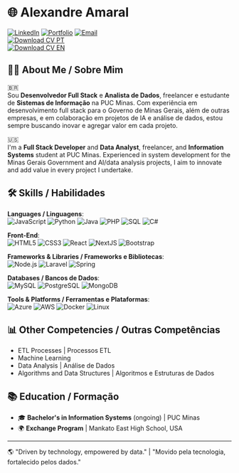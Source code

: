 # 🌐 Alexandre Amaral
[![LinkedIn](https://img.shields.io/badge/LinkedIn-blue?logo=linkedin&logoColor=white)](https://www.linkedin.com/in/alexandre-amaral-570976225/)
[![Portfolio](https://img.shields.io/badge/Portfolio-grey?logo=globe&logoColor=white)](https://alexandreamaral.framer.ai/)
[![Email](https://img.shields.io/badge/Email-D14836?logo=envelope&logoColor=white)](mailto:alexandre.samaral@protonmail.com)  
[![Download CV PT](https://img.shields.io/badge/CV_Português-grey?logo=download&logoColor=white)](https://github.com/alexandre-amaral/cv/raw/main/Curriculo_Alexandre_Amaral_PT.pdf)  
[![Download CV EN](https://img.shields.io/badge/CV_Português-grey?logo=download&logoColor=white)](Alexandre_Amaral_Resume.pdf)

## 👨‍💻 About Me / Sobre Mim
🇧🇷  
Sou **Desenvolvedor Full Stack** e **Analista de Dados**, freelancer e estudante de **Sistemas de Informação** na PUC Minas. Com experiência em desenvolvimento full stack para o Governo de Minas Gerais, além de outras empresas, e em colaboração em projetos de IA e análise de dados, estou sempre buscando inovar e agregar valor em cada projeto.

🇺🇸  
I'm a **Full Stack Developer** and **Data Analyst**, freelancer, and **Information Systems** student at PUC Minas. Experienced in system development for the Minas Gerais Government and AI/data analysis projects, I aim to innovate and add value in every project I undertake.

## 🛠️ Skills / Habilidades

**Languages / Linguagens**:  
![JavaScript](https://img.shields.io/badge/-JavaScript-F7DF1E?logo=javascript&logoColor=black) 
![Python](https://img.shields.io/badge/-Python-3776AB?logo=python&logoColor=white) 
![Java](https://img.shields.io/badge/-Java-007396?logo=java&logoColor=white) 
![PHP](https://img.shields.io/badge/-PHP-777BB4?logo=php&logoColor=white) 
![SQL](https://img.shields.io/badge/-SQL-4479A1?logo=mysql&logoColor=white) 
![C#](https://img.shields.io/badge/-C%23-239120?logo=c-sharp&logoColor=white)

**Front-End**:  
![HTML5](https://img.shields.io/badge/-HTML5-E34F26?logo=html5&logoColor=white) 
![CSS3](https://img.shields.io/badge/-CSS3-1572B6?logo=css3&logoColor=white) 
![React](https://img.shields.io/badge/-React-61DAFB?logo=react&logoColor=black) 
![NextJS](https://img.shields.io/badge/-Next.js-000000?logo=next-dot-js&logoColor=white) 
![Bootstrap](https://img.shields.io/badge/-Bootstrap-7952B3?logo=bootstrap&logoColor=white)

**Frameworks & Libraries / Frameworks e Bibliotecas**:  
![Node.js](https://img.shields.io/badge/-Node.js-339933?logo=node-dot-js&logoColor=white) 
![Laravel](https://img.shields.io/badge/-Laravel-FF2D20?logo=laravel&logoColor=white) 
![Spring](https://img.shields.io/badge/-Spring-6DB33F?logo=spring&logoColor=white)

**Databases / Bancos de Dados**:  
![MySQL](https://img.shields.io/badge/-MySQL-4479A1?logo=mysql&logoColor=white) 
![PostgreSQL](https://img.shields.io/badge/-PostgreSQL-336791?logo=postgresql&logoColor=white) 
![MongoDB](https://img.shields.io/badge/-MongoDB-47A248?logo=mongodb&logoColor=white)

**Tools & Platforms / Ferramentas e Plataformas**:  
![Azure](https://img.shields.io/badge/-Azure-0078D4?logo=microsoft-azure&logoColor=white) 
![AWS](https://img.shields.io/badge/-AWS-232F3E?logo=amazon-aws&logoColor=white) 
![Docker](https://img.shields.io/badge/-Docker-2496ED?logo=docker&logoColor=white) 
![Linux](https://img.shields.io/badge/-Linux-FCC624?logo=linux&logoColor=black)

## 📊 Other Competencies / Outras Competências
- ETL Processes | Processos ETL
- Machine Learning
- Data Analysis | Análise de Dados
- Algorithms and Data Structures | Algoritmos e Estruturas de Dados

## 📚 Education / Formação
- 🎓 **Bachelor's in Information Systems** (ongoing) | PUC Minas  
- 🌍 **Exchange Program** | Mankato East High School, USA

---

🌎 "Driven by technology, empowered by data." | "Movido pela tecnologia, fortalecido pelos dados."
